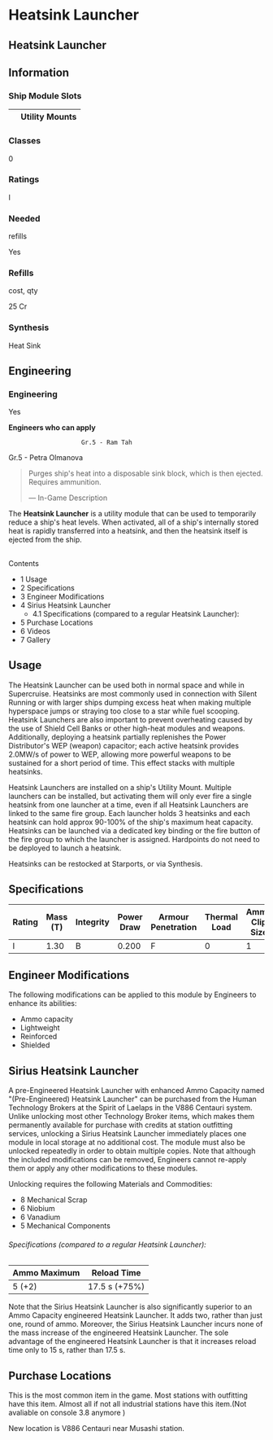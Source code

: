 # Heatsink Launcher
## **Heatsink Launcher**

		

## Information

### Ship Module Slots
|  | Utility Mounts |
| --- | --- |

### Classes

0

### Ratings

I

### Needed
refills

Yes

### Refills
cost, qty

25 Cr

### Synthesis

Heat Sink

## Engineering

###  Engineering

Yes

**Engineers who can apply**

						Gr.5 - Ram Tah
Gr.5 - Petra Olmanova

> 
> 
> Purges ship's heat into a disposable sink block, which is then ejected. Requires ammunition.
> 
> 
> — In-Game Description
> 

The **Heatsink Launcher** is a utility module that can be used to temporarily reduce a ship's heat levels. When activated, all of a ship's internally stored heat is rapidly transferred into a heatsink, and then the heatsink itself is ejected from the ship. 

## 

Contents

- 1 Usage
- 2 Specifications
- 3 Engineer Modifications
- 4 Sirius Heatsink Launcher
    - 4.1 Specifications (compared to a regular Heatsink Launcher):
- 5 Purchase Locations
- 6 Videos
- 7 Gallery

## Usage

The Heatsink Launcher can be used both in normal space and while in Supercruise. Heatsinks are most commonly used in connection with Silent Running or with larger ships dumping excess heat when making multiple hyperspace jumps or straying too close to a star while fuel scooping. Heatsink Launchers are also important to prevent overheating caused by the use of Shield Cell Banks or other high-heat modules and weapons. Additionally, deploying a heatsink partially replenishes the Power Distributor's WEP (weapon) capacitor; each active heatsink provides 2.0MW/s of power to WEP, allowing more powerful weapons to be sustained for a short period of time. This effect stacks with multiple heatsinks.

Heatsink Launchers are installed on a ship's Utility Mount. Multiple launchers can be installed, but activating them will only ever fire a single heatsink from one launcher at a time, even if all Heatsink Launchers are linked to the same fire group. Each launcher holds 3 heatsinks and each heatsink can hold approx 90-100% of the ship's maximum heat capacity. Heatsinks can be launched via a dedicated key binding or the fire button of the fire group to which the launcher is assigned. Hardpoints do not need to be deployed to launch a heatsink.

Heatsinks can be restocked at Starports, or via Synthesis.

## Specifications

| Rating | Mass (T) | Integrity | Power Draw | Armour Penetration | Thermal Load | Ammo Clip Size | Ammo Maximum | Value (CR) |
| --- | --- | --- | --- | --- | --- | --- | --- | --- |
| I | 1.30 | B | 0.200 | F | 0 | 1 | 3 | 3,500 |

## Engineer Modifications

The following modifications can be applied to this module by Engineers to enhance its abilities:

- Ammo capacity
- Lightweight
- Reinforced
- Shielded

## Sirius Heatsink Launcher

A pre-Engineered Heatsink Launcher with enhanced Ammo Capacity named "(Pre-Engineered) Heatsink Launcher" can be purchased from the Human Technology Brokers at the Spirit of Laelaps in the V886 Centauri system.   Unlike unlocking most other Technology Broker items, which makes them permanently available for purchase with credits at station outfitting services, unlocking a Sirius Heatsink Launcher immediately places one module in local storage at no additional cost. The module must also be unlocked repeatedly in order to obtain multiple copies. Note that although the included modifications can be removed, Engineers cannot re-apply them or apply any other modifications to these modules.

Unlocking requires the following Materials and Commodities:

- 8 Mechanical Scrap
- 6 Niobium
- 6 Vanadium
- 5 Mechanical Components

###### Specifications (compared to a regular Heatsink Launcher):

| Ammo Maximum | Reload Time |
| --- | --- |
| 5 (+2) | 17.5 s (+75%) |

Note that the Sirius Heatsink Launcher is also significantly superior to an Ammo Capacity engineered Heatsink Launcher.  It adds two, rather than just one, round of ammo.  Moreover, the Sirius Heatsink Launcher incurs none of the mass increase of the engineered Heatsink Launcher.  The sole advantage of the engineered Heatsink Launcher is that it increases reload time only to 15 s, rather than 17.5 s.

## Purchase Locations

This is the most common item in the game. Most stations with outfitting have this item. Almost all if not all industrial stations have this item.(Not avaliable on console 3.8 anymore )

New location is V886 Centauri near Musashi station.